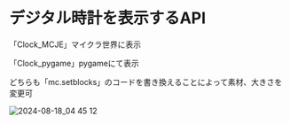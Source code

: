 # デジタル時計を表示するAPI
「Clock_MCJE」マイクラ世界に表示

「Clock_pygame」pygameにて表示

どちらも「mc.setblocks」のコードを書き換えることによって素材、大きさを変更可

![2024-08-18_04 45 12](https://github.com/user-attachments/assets/a2e0933a-b30a-4689-92c0-13ec96758cd8)

